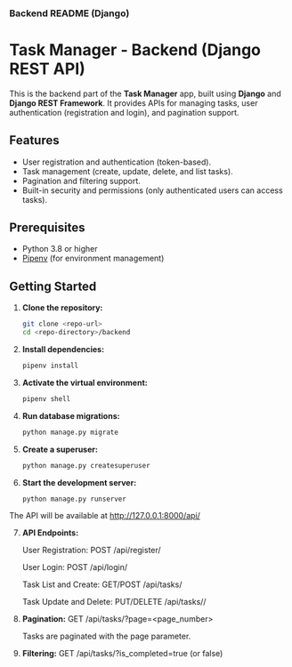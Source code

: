 ### Backend README (Django)

# Task Manager - Backend (Django REST API)

This is the backend part of the **Task Manager** app, built using **Django** and **Django REST Framework**. It provides APIs for managing tasks, user authentication (registration and login), and pagination support.

## Features

- User registration and authentication (token-based).
- Task management (create, update, delete, and list tasks).
- Pagination and filtering support.
- Built-in security and permissions (only authenticated users can access tasks).

## Prerequisites

- Python 3.8 or higher
- [Pipenv](https://pipenv.pypa.io/en/latest/) (for environment management)

## Getting Started

1. **Clone the repository:**

    ```bash
    git clone <repo-url>
    cd <repo-directory>/backend

2. **Install dependencies:**
    ```bash
    pipenv install

3. **Activate the virtual environment:**
    ```bash
    pipenv shell

4. **Run database migrations:**
    ```bash
    python manage.py migrate

5. **Create a superuser:**
    ```bash
    python manage.py createsuperuser

6. **Start the development server:**
    ```bash
    python manage.py runserver

The API will be available at http://127.0.0.1:8000/api/

7. **API Endpoints:**

    User Registration: POST /api/register/

    User Login: POST /api/login/

    Task List and Create: GET/POST /api/tasks/

    Task Update and Delete: PUT/DELETE /api/tasks/<id>/

8. **Pagination:**
    GET /api/tasks/?page=<page_number>
    
    Tasks are paginated with the page parameter.

9. **Filtering:**
    GET /api/tasks/?is_completed=true (or false)


